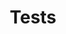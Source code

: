 ---
layout: tests
title: Tests
tagline: technical documentation for JDemetra+ using GitHub Pages
description: Tests
permalink: "/tests/index.html"
---